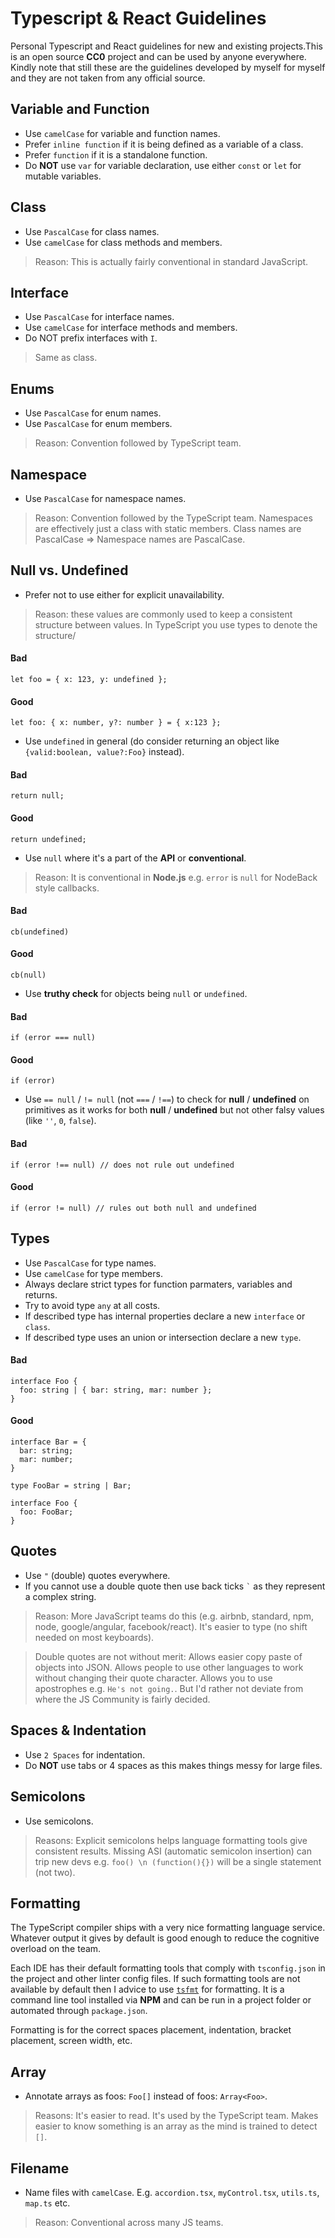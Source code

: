 # Typescript & React Guidelines
Personal Typescript and React guidelines for new and existing projects.This is an open source **CC0** project and can be used by anyone everywhere. Kindly note that still these are the guidelines developed by myself for myself and they are not taken from any official source.

## Variable and Function

- Use `camelCase` for variable and function names.
- Prefer `inline function` if it is being defined as a variable of a class.
- Prefer `function` if it is a standalone function.
- Do **NOT** use `var` for variable declaration, use either `const` or `let` for mutable variables.

## Class

- Use `PascalCase` for class names.
- Use `camelCase` for class methods and members.

> Reason: This is actually fairly conventional in standard JavaScript.

## Interface 

- Use `PascalCase` for interface names.
- Use `camelCase` for interface methods and members.
- Do NOT prefix interfaces with `I`.

> Same as class.

## Enums

- Use `PascalCase` for enum names.
- Use `PascalCase` for enum members.

> Reason: Convention followed by TypeScript team.

## Namespace

- Use `PascalCase` for namespace names.

> Reason: Convention followed by the TypeScript team. Namespaces are effectively just a class with static members. Class names are PascalCase => Namespace names are PascalCase.

## Null vs. Undefined

- Prefer not to use either for explicit unavailability.
> Reason: these values are commonly used to keep a consistent structure between values. In TypeScript you use types to denote the structure/
#### Bad
    let foo = { x: 123, y: undefined };
#### Good
    let foo: { x: number, y?: number } = { x:123 };
    
- Use `undefined` in general (do consider returning an object like `{valid:boolean, value?:Foo}` instead).
#### Bad
    return null;
#### Good
    return undefined;
    
- Use `null` where it's a part of the **API** or **conventional**.
> Reason: It is conventional in **Node.js** e.g. `error` is `null` for NodeBack style callbacks.
#### Bad
    cb(undefined)
#### Good
    cb(null)
    
- Use **truthy check** for objects being `null` or `undefined`.
#### Bad
    if (error === null)
#### Good
    if (error)
    
- Use `== null` / `!= null` (not `===` / `!==`) to check for **null** / **undefined** on primitives as it works for both **null** / **undefined** but not other falsy values (like ``` '' ```, `0`, `false`).
#### Bad
    if (error !== null) // does not rule out undefined
#### Good
    if (error != null) // rules out both null and undefined

## Types

- Use `PascalCase` for type names.
- Use `camelCase` for type members.
- Always declare strict types for function parmaters, variables and returns.
- Try to avoid type `any` at all costs.
- If described type has internal properties declare a new `interface` or `class`.
- If described type uses an union or intersection declare a new `type`.

#### Bad
    interface Foo {
      foo: string | { bar: string, mar: number };
    }
#### Good
    interface Bar = { 
      bar: string;
      mar: number;
    }
    
    type FooBar = string | Bar;
    
    interface Foo {
      foo: FooBar;
    }
    
## Quotes

- Use `"` (double) quotes everywhere.
- If you cannot use a double quote then use back ticks ``` ` ``` as they represent a complex string.

> Reason: More JavaScript teams do this (e.g. airbnb, standard, npm, node, google/angular, facebook/react). It's easier to type (no shift needed on most keyboards).

> Double quotes are not without merit: Allows easier copy paste of objects into JSON. Allows people to use other languages to work without changing their quote character. Allows you to use apostrophes e.g. `He's not going.`. But I'd rather not deviate from where the JS Community is fairly decided.

## Spaces & Indentation 

- Use `2 Spaces` for indentation.
- Do **NOT** use tabs or 4 spaces as this makes things messy for large files.

## Semicolons

- Use semicolons.

> Reasons: Explicit semicolons helps language formatting tools give consistent results. Missing ASI (automatic semicolon insertion) can trip new devs e.g. `foo() \n (function(){})` will be a single statement (not two). 

## Formatting

The TypeScript compiler ships with a very nice formatting language service. Whatever output it gives by default is good enough to reduce the cognitive overload on the team.

Each IDE has their default formatting tools that comply with `tsconfig.json` in the project and other linter config files.
If such formatting tools are not available by default then I advice to use [`tsfmt`](https://github.com/vvakame/typescript-formatter) for formatting.
It is a command line tool installed via **NPM** and can be run in a project folder or automated through `package.json`.

Formatting is for the correct spaces placement, indentation, bracket placement, screen width, etc.

## Array

- Annotate arrays as foos: `Foo[]` instead of foos: `Array<Foo>`.

> Reasons: It's easier to read. It's used by the TypeScript team. Makes easier to know something is an array as the mind is trained to detect `[]`.

## Filename

- Name files with `camelCase`. E.g. `accordion.tsx`, `myControl.tsx`, `utils.ts`, `map.ts` etc.

> Reason: Conventional across many JS teams.
